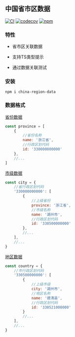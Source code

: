 ## 中国省市区数据

[![CI](https://github.com/JavanShen/china-region-data/actions/workflows/ci.yml/badge.svg?branch=master)](https://github.com/JavanShen/china-region-data/actions/workflows/ci.yml) [![codecov](https://codecov.io/github/JavanShen/china-region-data/branch/master/graph/badge.svg?token=AB7MTDP447)](https://codecov.io/github/JavanShen/china-region-data) [![npm](https://img.shields.io/npm/v/china-region-data)](https://www.npmjs.com/package/china-region-data)

### 特性

+ 省市区关联数据

+ 支持TS类型提示

+ 通过数据关联测试

### 安装

```shell
npm i china-region-data
```

### 数据格式

[省份数据](https://raw.githubusercontent.com/JavanShen/china-region-data/master/src/data/province.json)

```js
const province = [
    {
        //省份名称
        name: '浙江省',
        //行政区划代码
        id: '330000000000'
    },
    //...
]
```

[市级数据](https://raw.githubusercontent.com/JavanShen/china-region-data/master/src/data/city.json)

```js
const city = {
    //省行政区划代码
    '330000000000': [
        {
            //上级省份
            province: '浙江省',
            //市级名称
            name: '湖州市',
            //行政区划代码
            id: '330500000000'
        },
        //...
    ],
    //...
}
```

[地区数据](https://raw.githubusercontent.com/JavanShen/china-region-data/master/src/data/county.json)

```js
const country = {
    //市行政区划代码
    '330500000000': [
        {
            //上级市级
            city: '湖州市',
            //地区名称
            name: '德清县',
            //行政区划代码
            id: '330521000000'
        }
        //...
    ],
    //...
}
```

